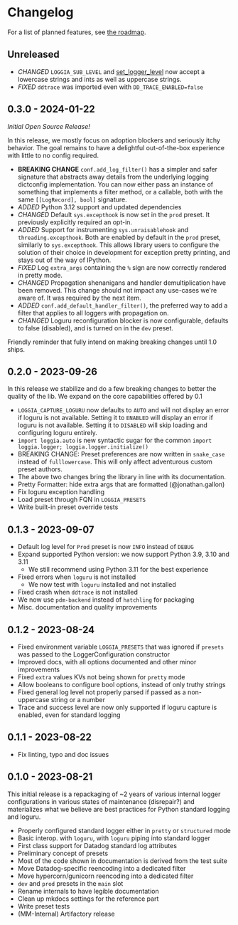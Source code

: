 # Changelog

For a list of planned features, see [the roadmap](ROADMAP.md).

## Unreleased

- *CHANGED* `LOGGIA_SUB_LEVEL` and [set_logger_level](loggia.conf.LoggerConfiguration.set_logger_level) now accept a lowercase strings and ints as well as uppercase strings.
- *FIXED* `ddtrace` was imported even with `DD_TRACE_ENABLED=false`

## 0.3.0 - 2024-01-22

_Initial Open Source Release!_

In this release, we mostly focus on adoption blockers and seriously itchy behavior. The
goal remains to have a delightful out-of-the-box experience with little to no config
required.

- **BREAKING CHANGE** `conf.add_log_filter()` has a simpler and safer signature that
  abstracts away details from the underlying logging dictconfig implementation. You can
  now either pass an instance of something that implements a filter method, or a callable,
  both with the same `[[LogRecord], bool]` signature.
- *ADDED* Python 3.12 support and updated dependencies
- *CHANGED* Default `sys.excepthook` is now set in the `prod` preset. It previously explicitly
  required an opt-in.
- *ADDED* Support for instrumenting `sys.unraisablehook` and `threading.excepthook`. Both are
  enabled by default in the `prod` preset, similarly to `sys.excepthook`. This allows
  library users to configure the solution of their choice in development for exception
  pretty printing, and stays out of the way of IPython.
- *FIXED* Log `extra_args` containing the `%` sign are now correctly rendered in pretty mode.
- *CHANGED* Propagation shenanigans and handler demultiplication have been removed. This change
  should not impact any use-cases we're aware of. It was required by the next item.
- *ADDED* `conf.add_default_handler_filter()`, the preferred way to add a filter that applies to
  all loggers with propagation on.
- *CHANGED* Loguru reconfiguration blocker is now configurable, defaults to false (disabled),
  and is turned on in the `dev` preset.

Friendly reminder that fully intend on making breaking changes until 1.0 ships.

## 0.2.0 - 2023-09-26

In this release we stabilize and do a few breaking changes to better the quality of the lib.
We expand on the core capabilities offered by 0.1

- `LOGGIA_CAPTURE_LOGURU` now defaults to `AUTO` and will not display an
      error if loguru is not available. Setting it to `ENABLED` will display an
      error if loguru is not available. Setting it to `DISABLED` will skip
      loading and configuring loguru entirely.
- `import loggia.auto` is new syntactic sugar for the common
      `import loggia.logger; loggia.logger.initialize()`
- BREAKING CHANGE: Preset preferences are now written in `snake_case` instead
      of `fulllowercase`. This will only affect adventurous custom preset authors.
- The above two changes bring the library in line with its documentation.
- Pretty Formatter: hide extra args that are formatted (@jonathan.gallon)
- Fix loguru exception handling
- Load preset through FQN in `LOGGIA_PRESETS`
- Write built-in preset override tests

## 0.1.3 - 2023-09-07

- Default log level for `Prod` preset is now `INFO` instead of `DEBUG`
- Expand supported Python version: we now support Python 3.9, 3.10 and 3.11
  - We still recommend using Python 3.11 for the best experience
- Fixed errors when `loguru` is not installed
  - We now test with `loguru` installed and not installed
- Fixed crash when `ddtrace` is not installed
- We now use `pdm-backend` instead of `hatchling` for packaging
- Misc. documentation and quality improvements

## 0.1.2 - 2023-08-24

- Fixed environment variable `LOGGIA_PRESETS` that was ignored if `presets` was passed to the LoggerConfiguration constructor
- Improved docs, with all options documented and other minor improvements
- Fixed `extra` values KVs not being shown for `pretty` mode
- Allow booleans to configure bool options, instead of only truthy strings
- Fixed general log level not properly parsed if passed as a non-uppercase string or a number
- Trace and success level are now only supported if loguru capture is enabled, even for standard logging

## 0.1.1 - 2023-08-22

- Fix linting, typo and doc issues

## 0.1.0 - 2023-08-21

This initial release is a repackaging of ~2 years of various internal logger configurations
in various states of maintenance (disrepair?) and materializes what we believe are best
practices for Python standard logging and loguru.

- Properly configured standard logger either in `pretty` or `structured` mode
- Basic interop. with `loguru`, with `loguru` piping into standard logger
- First class support for Datadog standard log attributes
- Preliminary concept of presets
- Most of the code shown in documentation is derived from the test suite
- Move Datadog-specific reencoding into a dedicated filter
- Move hypercorn/gunicorn reencoding into a dedicated filter
- `dev` and `prod` presets in the `main` slot
- Rename internals to have legible documentation
- Clean up mkdocs settings for the reference part
- Write preset tests
- (MM-Internal) Artifactory release

